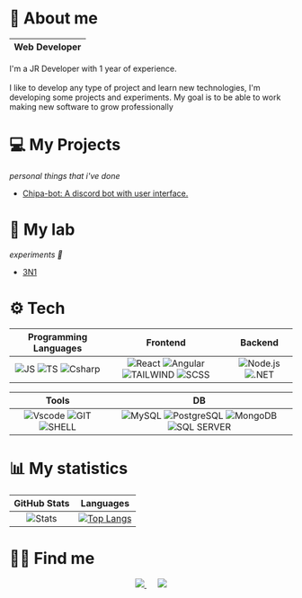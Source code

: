 # 📕 About me

| **Web Developer** |
| :---: | 

I'm a JR Developer with 1 year of experience.
<br>
<br>
I like to develop any type of project and learn new technologies, I'm developing some projects and experiments. 
My goal is to be able to work making new software to grow professionally

# 💻 My Projects
_personal things that i've done_

- [Chipa-bot: A discord bot with user interface.](https://github.com/TaCoDevs/chipa-bot)

# 🧪 My lab
_experiments 🧪_

- [3N1](https://github.com/IonCna/3N1)

# ⚙️ Tech
| **Programming Languages** | **Frontend** | **Backend** |
| :---: | :---: | :---: |
| ![JS](https://img.shields.io/badge/JavaScript-323330?style=for-the-badge&logo=JavaScript&logoColor=F7DF1E) ![TS](https://img.shields.io/badge/TypeScript-007ACC?style=for-the-badge&logo=TypeScript&logoColor=white) ![Csharp](https://img.shields.io/badge/C%23-239120?style=for-the-badge&logo=c-sharp&logoColor=white) | ![React](https://img.shields.io/badge/React-20232A?style=for-the-badge&logo=react&logoColor=61DAFB) ![Angular](https://img.shields.io/badge/Angular-20232A?style=for-the-badge&logo=angular&logoColor=61DAFB) ![TAILWIND](https://img.shields.io/badge/TAILWIND-06B6D4?style=for-the-badge&logo=TAILWINDCSS&logoColor=white) ![SCSS](https://img.shields.io/badge/Sass-CC6699?style=for-the-badge&logo=sass&logoColor=white) | ![Node.js](https://img.shields.io/badge/Node.js-339933?style=for-the-badge&logo=Node.js&logoColor=white) ![.NET](https://img.shields.io/badge/.NET-512BD4?style=for-the-badge&logo=dotnet&logoColor=white) |

| **Tools** | **DB** |
| :---: | :---: |
| ![Vscode](https://img.shields.io/badge/VSCode-0078D4?style=for-the-badge&logo=visual%20studio%20code&logoColor=white) ![GIT](https://img.shields.io/badge/GIT-E44C30?style=for-the-badge&logo=git&logoColor=white) ![SHELL](https://img.shields.io/badge/Shell_Script-121011?style=for-the-badge&logo=gnu-bash&logoColor=white) | ![MySQL](https://img.shields.io/badge/MySQL-005C84?style=for-the-badge&logo=mysql&logoColor=white) ![PostgreSQL](https://img.shields.io/badge/PostgreSQL-316192?style=for-the-badge&logo=postgresql&logoColor=white) ![MongoDB](https://img.shields.io/badge/MongoDB-4EA94B?style=for-the-badge&logo=mongodb&logoColor=white) ![SQL SERVER](https://img.shields.io/badge/SQLSERVER-CC2927?style=for-the-badge&logo=microsoft-sql-server&logoColor=white) |

# 📊 My statistics

| **GitHub Stats** | **Languages** |
| :---: | :---: |
| ![Stats](https://github-readme-stats.vercel.app/api?username=IonCna&show_icons=true&theme=dark) |  [![Top Langs](https://github-readme-stats.vercel.app/api/top-langs/?username=IonCna&layout=compact&theme=dark)](https://github.com/anuraghazra/github-readme-stats) |

# 🧑‍💻 Find me

<div style="text-align: center;">
<a style="margin: 10px" href="https://www.linkedin.com/in/max-alejandro-flores-rodríguez-b04072250/">
<img src="https://img.shields.io/badge/linkedin-0A66C2?style=for-the-badge&logo=linkedin&logoColor=white">
</a> <a style="margin: 10px;" href="https://profile.indeed.com/?hl=es_MX&co=MX&from=gnav-homepage&_ga=2.49378150.1395120740.1696186082-43436433.1695273190">
<img src="https://img.shields.io/badge/indeed-003A9B?style=for-the-badge&logo=indeed&logoColor=white">
</a>
</div>

<!--- Grande chipa --->
